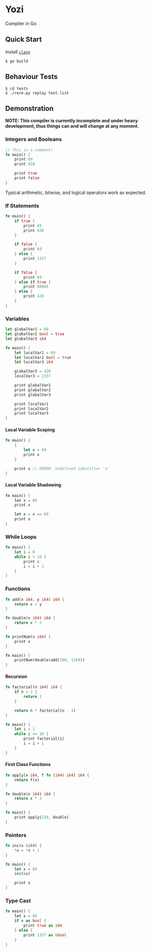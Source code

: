 # Yozi
Compiler in Go

## Quick Start
Install [`clang`](https://clang.llvm.org/)

```console
$ go build
```

## Behaviour Tests
```console
$ cd tests
$ ./rere.py replay test.list
```

## Demonstration
**NOTE: This compiler is currently incomplete and under heavy development, thus
things can and will change at any moment.**

### Integers and Booleans
```rust
// This is a comment!
fn main() {
    print 69
    print 420

    print true
    print false
}
```

Typical arithmetic, bitwise, and logical operators work as expected.

### If Statements
```rust
fn main() {
    if true {
        print 69
        print 420
    }

    if false {
        print 69
    } else {
        print 1337
    }

    if false {
        print 69
    } else if true {
        print 80085
    } else {
        print 420
    }
}
```

### Variables
```rust
let globalVar1 = 69
let globalVar2 bool = true
let globalVar3 i64

fn main() {
    let localVar1 = 69
    let localVar2 bool = true
    let localVar3 i64

    globalVar3 = 420
    localVar3 = 1337

    print globalVar1
    print globalVar2
    print globalVar3

    print localVar1
    print localVar2
    print localVar3
}
```

#### Local Variable Scoping
```rust
fn main() {
    {
        let x = 69
        print x
    }

    print x // ERROR: Undefined identifier 'x'
}
```

#### Local Variable Shadowing
```rust
fn main() {
    let x = 69
    print x

    let x = x == 69
    print x
}
```

### While Loops
```rust
fn main() {
    let i = 0
    while i < 10 {
        print i
        i = i + 1
    }
}
```

### Functions
```rust
fn add(x i64, y i64) i64 {
    return x + y
}

fn double(x i64) i64 {
    return x * 2
}

fn printNum(x i64) {
    print x
}

fn main() {
    printNum(double(add(100, 110)))
}
```

#### Recursion
```rust
fn factorial(n i64) i64 {
    if n < 2 {
        return 1
    }

    return n * factorial(n - 1)
}

fn main() {
    let i = 1
    while i <= 10 {
        print factorial(i)
        i = i + 1
    }
}
```

#### First Class Functions
```rust
fn apply(x i64, f fn (i64) i64) i64 {
    return f(x)
}

fn double(x i64) i64 {
    return x * 2
}

fn main() {
    print apply(210, double)
}
```

### Pointers
```rust
fn inc(x &i64) {
    *x = *x + 1
}

fn main() {
    let x = 68
    inc(&x)

    print x
}
```

### Type Cast
```rust
fn main() {
    let x = 69
    if x as bool {
        print true as i64
    } else {
        print 1337 as &bool
    }
}
```
